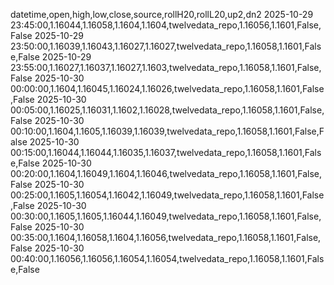 datetime,open,high,low,close,source,rollH20,rollL20,up2,dn2
2025-10-29 23:45:00,1.16044,1.16058,1.1604,1.1604,twelvedata_repo,1.16056,1.1601,False,False
2025-10-29 23:50:00,1.16039,1.16043,1.16027,1.16027,twelvedata_repo,1.16058,1.1601,False,False
2025-10-29 23:55:00,1.16027,1.16037,1.16027,1.1603,twelvedata_repo,1.16058,1.1601,False,False
2025-10-30 00:00:00,1.1604,1.16045,1.16024,1.16026,twelvedata_repo,1.16058,1.1601,False,False
2025-10-30 00:05:00,1.16025,1.16031,1.1602,1.16028,twelvedata_repo,1.16058,1.1601,False,False
2025-10-30 00:10:00,1.1604,1.1605,1.16039,1.16039,twelvedata_repo,1.16058,1.1601,False,False
2025-10-30 00:15:00,1.16044,1.16044,1.16035,1.16037,twelvedata_repo,1.16058,1.1601,False,False
2025-10-30 00:20:00,1.1604,1.16049,1.1604,1.16046,twelvedata_repo,1.16058,1.1601,False,False
2025-10-30 00:25:00,1.1605,1.16054,1.16042,1.16049,twelvedata_repo,1.16058,1.1601,False,False
2025-10-30 00:30:00,1.1605,1.1605,1.16044,1.16049,twelvedata_repo,1.16058,1.1601,False,False
2025-10-30 00:35:00,1.1604,1.16058,1.1604,1.16056,twelvedata_repo,1.16058,1.1601,False,False
2025-10-30 00:40:00,1.16056,1.16056,1.16054,1.16054,twelvedata_repo,1.16058,1.1601,False,False
